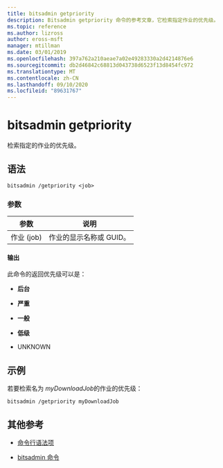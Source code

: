 ```yaml
---
title: bitsadmin getpriority
description: Bitsadmin getpriority 命令的参考文章，它检索指定作业的优先级。
ms.topic: reference
ms.author: lizross
author: eross-msft
manager: mtillman
ms.date: 03/01/2019
ms.openlocfilehash: 397a762a210aeae7a02e49283330a2d4214876e6
ms.sourcegitcommit: db2d46842c68813d043738d6523f13d8454fc972
ms.translationtype: MT
ms.contentlocale: zh-CN
ms.lasthandoff: 09/10/2020
ms.locfileid: "89631767"
---
```

# <a name="bitsadmin-getpriority"></a>bitsadmin getpriority

检索指定的作业的优先级。

## <a name="syntax"></a>语法

```
bitsadmin /getpriority <job>
```

### <a name="parameters"></a>参数

| 参数 | 说明 |
| -------------- | -------------- |
| 作业 (job) | 作业的显示名称或 GUID。 |

#### <a name="output"></a>输出

此命令的返回优先级可以是：

- **后台**

- **严重**

- **一般**

- **低级**

- UNKNOWN

## <a name="examples"></a>示例

若要检索名为 *myDownloadJob*的作业的优先级：

```
bitsadmin /getpriority myDownloadJob
```

## <a name="additional-references"></a>其他参考

- [命令行语法项](command-line-syntax-key.md)

- [bitsadmin 命令](bitsadmin.md)
